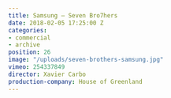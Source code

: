 ```yaml
---
title: Samsung — Seven Bro7hers
date: 2018-02-05 17:25:00 Z
categories:
- commercial
- archive
position: 26
image: "/uploads/seven-brothers-samsung.jpg"
vimeo: 254337849
director: Xavier Carbo
production-company: House of Greenland
---
```


